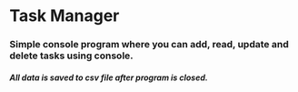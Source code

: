 # Task Manager
### Simple console program where you can add, read, update and delete tasks using console.
##### All data is saved to csv file after program is closed.
